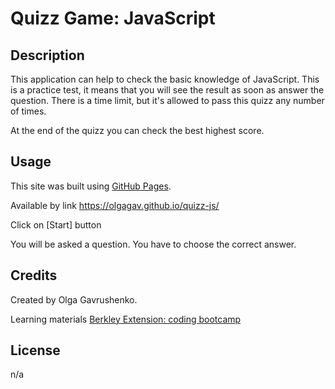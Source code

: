 # Quizz Game: JavaScript
## Description
This application can help to check the basic knowledge of JavaScript. This is a practice test, it means that you will see the result as soon as answer the question.
There is a time limit, but it's allowed to pass this quizz any number of times.

At the end of the quizz you can check the best highest score. 

## Usage
This site was built using [GitHub Pages](https://pages.github.com/). 

Available by link https://olgagav.github.io/quizz-js/

Click on [Start] button

You will be asked a question. You have to choose the correct answer.


## Credits
Created by Olga Gavrushenko.

Learning materials [Berkley Extension: coding bootcamp](https://extension.berkeley.edu/)


## License
n/a 
